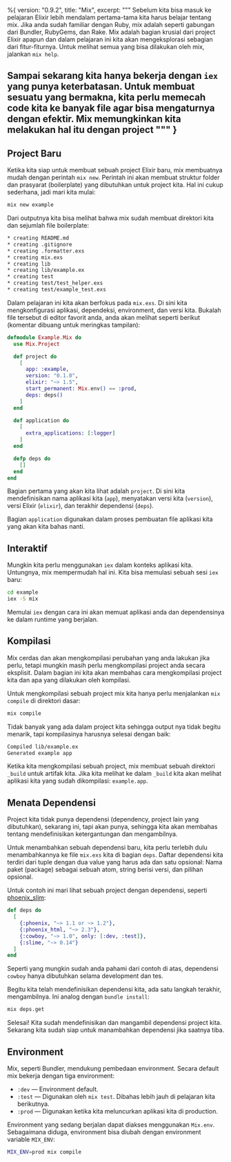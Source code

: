 %{
  version: "0.9.2",
  title: "Mix",
  excerpt: """
  Sebelum kita bisa masuk ke pelajaran Elixir lebih mendalam pertama-tama kita harus belajar tentang mix. Jika anda sudah familiar dengan Ruby, mix adalah seperti gabungan dari Bundler, RubyGems, dan Rake.  Mix adalah bagian krusial dari project Elixir apapun dan dalam pelajaran ini kita akan mengeksplorasi sebagian dari fitur-fiturnya. Untuk melihat semua yang bisa dilakukan oleh mix, jalankan `mix help`.

Sampai sekarang kita hanya bekerja dengan `iex` yang punya keterbatasan.  Untuk membuat sesuatu yang bermakna, kita perlu memecah code kita ke banyak file agar bisa mengaturnya dengan efektir. Mix memungkinkan kita melakukan hal itu dengan project
  """
}
---

## Project Baru

Ketika kita siap untuk membuat sebuah project Elixir baru, mix membuatnya mudah dengan perintah `mix new`.  Perintah ini akan membuat struktur folder dan prasyarat (boilerplate) yang dibutuhkan untuk project kita.  Hal ini cukup sederhana, jadi mari kita mulai:

```bash
mix new example
```

Dari outputnya kita bisa melihat bahwa mix sudah membuat direktori kita dan sejumlah file boilerplate:

```bash
* creating README.md
* creating .gitignore
* creating .formatter.exs
* creating mix.exs
* creating lib
* creating lib/example.ex
* creating test
* creating test/test_helper.exs
* creating test/example_test.exs
```

Dalam pelajaran ini kita akan berfokus pada `mix.exs`.  Di sini kita mengkonfigurasi aplikasi, dependeksi, environment, dan versi kita.  Bukalah file tersebut di editor favorit anda, anda akan melihat seperti berikut (komentar dibuang untuk meringkas tampilan):

```elixir
defmodule Example.Mix do
  use Mix.Project

  def project do
    [
      app: :example,
      version: "0.1.0",
      elixir: "~> 1.5",
      start_permanent: Mix.env() == :prod,
      deps: deps()
    ]
  end

  def application do
    [
      extra_applications: [:logger]
    ]
  end

  defp deps do
    []
  end
end
```

Bagian pertama yang akan kita lihat adalah `project`.  Di sini kita mendefinisikan nama aplikasi kita (`app`), menyatakan versi kita (`version`), versi Elixir (`elixir`), dan terakhir dependensi (`deps`).

Bagian `application` digunakan dalam proses pembuatan file aplikasi kita yang akan kita bahas nanti.

## Interaktif

Mungkin kita perlu menggunakan `iex` dalam konteks aplikasi kita.  Untungnya, mix mempermudah hal ini.  Kita bisa memulasi sebuah sesi `iex` baru:

```bash
cd example
iex -S mix
```

Memulai `iex` dengan cara ini akan memuat aplikasi anda dan dependensinya ke dalam runtime yang berjalan.

## Kompilasi

Mix cerdas dan akan mengkompilasi perubahan yang anda lakukan jika perlu, tetapi mungkin masih perlu mengkompilasi project anda secara eksplisit.  Dalam bagian ini kita akan membahas cara mengkompilasi project kita dan apa yang dilakukan oleh kompilasi.

Untuk mengkompilasi sebuah project mix kita hanya perlu menjalankan `mix compile` di direktori dasar:

```bash
mix compile
```

Tidak banyak yang ada dalam project kita sehingga output nya tidak begitu menarik, tapi kompilasinya harusnya selesai dengan baik:

```bash
Compiled lib/example.ex
Generated example app
```

Ketika kita mengkompilasi sebuah project, mix membuat sebuah direktori `_build` untuk artifak kita.  Jika kita melihat ke dalam `_build` kita akan melihat aplikasi kita yang sudah dikompilasi: `example.app`.

## Menata Dependensi

Project kita tidak punya dependensi (dependency, project lain yang dibutuhkan), sekarang ini, tapi akan punya, sehingga kita akan membahas tentang mendefinisikan ketergantungan dan mengambilnya.

Untuk menambahkan sebuah dependensi baru, kita perlu terlebih dulu menambahkannya ke file `mix.exs` kita di bagian `deps`.  Daftar dependensi kita terdiri dari tuple dengan dua value yang harus ada dan satu opsional: Nama paket (package) sebagai sebuah atom, string berisi versi, dan pilihan opsional.

Untuk contoh ini mari lihat sebuah project dengan dependensi, seperti [phoenix_slim](https://github.com/doomspork/phoenix_slim):

```elixir
def deps do
  [
    {:phoenix, "~> 1.1 or ~> 1.2"},
    {:phoenix_html, "~> 2.3"},
    {:cowboy, "~> 1.0", only: [:dev, :test]},
    {:slime, "~> 0.14"}
  ]
end
```

Seperti yang mungkin sudah anda pahami dari contoh di atas, dependensi `cowboy` hanya dibutuhkan selama development dan tes.

Begitu kita telah mendefinisikan dependensi kita, ada satu langkah terakhir, mengambilnya.  Ini analog dengan `bundle install`:

```bash
mix deps.get
```

Selesai!  Kita sudah mendefinisikan dan mangambil dependensi project kita.  Sekarang kita sudah siap untuk manambahkan dependensi jika saatnya tiba.

## Environment

Mix, seperti Bundler, mendukung pembedaan environment.  Secara default mix bekerja dengan tiga environment:

+ `:dev` — Environment default.
+ `:test` — Digunakan oleh `mix test`. Dibahas lebih jauh di pelajaran kita berikutnya.
+ `:prod` — Digunakan ketika kita meluncurkan aplikasi kita di production.

Environment yang sedang berjalan dapat diakses menggunakan `Mix.env`.  Sebagaimana diduga, environment bisa diubah dengan environment variable `MIX_ENV`:

```bash
MIX_ENV=prod mix compile
```
